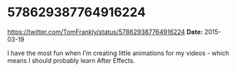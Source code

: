 # 578629387764916224
https://twitter.com/TomFrankly/status/578629387764916224
**Date:** 2015-03-19

I have the most fun when I'm creating little animations for my videos - which means I should probably learn After Effects.
